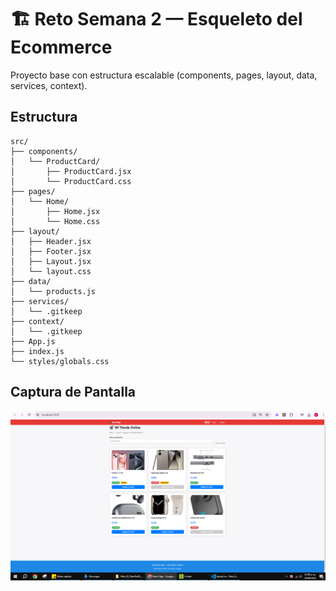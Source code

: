# 🏗️ Reto Semana 2 — Esqueleto del Ecommerce

Proyecto base con estructura escalable (components, pages, layout, data, services, context).

## Estructura
```
src/
├── components/
│   └── ProductCard/
│       ├── ProductCard.jsx
│       └── ProductCard.css
├── pages/
│   └── Home/
│       ├── Home.jsx
│       └── Home.css
├── layout/
│   ├── Header.jsx
│   ├── Footer.jsx
│   ├── Layout.jsx
│   └── layout.css
├── data/
│   └── products.js
├── services/
│   └── .gitkeep
├── context/
│   └── .gitkeep
├── App.js
├── index.js
└── styles/globals.css
```

## Captura de Pantalla 
![alt text](image.png)